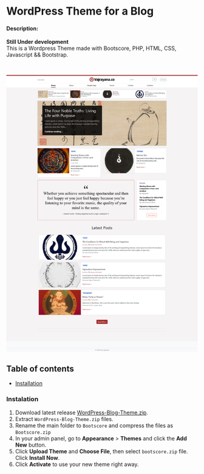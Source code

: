﻿# WordPress Theme for a Blog
#### Description:
**Still Under development**
<br>This is a Wordpress Theme made with Bootscore, PHP, HTML, CSS, Javascript && Bootstrap.

<br>
<div align="center">
<p>
  <picture>
    <img src="https://raw.githubusercontent.com/HundredSongs/WordPress-Blog-Theme/main/screenshot.png">
  </picture>
</p>
</div>


## Table of contents
- [Installation](#installation)

### Instalation
1. Download latest release [WordPress-Blog-Theme.zip](https://github.com/HundredSongs/WordPress-Blog-Theme/archive/refs/heads/main.zip).
2. Extract `WordPress-Blog-Theme.zip` files.
3. Rename the main folder to `Bootscore` and compress the files as `Bootscore.zip`
4. In your admin panel, go to **Appearance** > **Themes** and click the **Add New** button.
5. Click **Upload Theme** and **Choose File**, then select `bootscore.zip` file. Click **Install Now**.
6. Click **Activate** to use your new theme right away.

